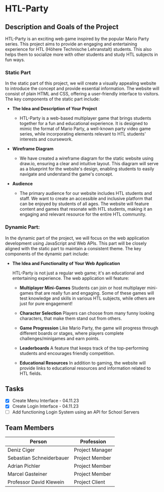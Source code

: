 # HTL-Party

## Description and Goals of the Project

HTL-Party is an exciting web game inspired by the popular Mario Party series. This project aims to provide an engaging and entertaining experience for HTL (Höhere Technische Lehranstalt) students. This also helps them to socialize more with other students and study HTL subjects in fun ways.

### Static Part

In the static part of this project, we will create a visually appealing website to introduce the concept and provide essential information. The website will consist of plain HTML and CSS, offering a user-friendly interface to visitors. The key components of the static part include:

- **The Idea and Description of Your Project**

    -  HTL-Party is a web-based multiplayer game that brings students together for a fun and educational experience. It is designed to mimic the format of Mario Party, a well-known party video game series, while incorporating elements relevant to HTL students' interests and coursework.

- **Wireframe Diagram**

    - We have created a wireframe diagram for the static website using draw.io, ensuring a clear and intuitive layout. This diagram will serve as a blueprint for the website's design, enabling students to easily navigate and understand the game's concept.

- **Audience**

    - The primary audience for our website includes HTL students and staff. We want to create an accessible and inclusive platform that can be enjoyed by students of all ages. The website will feature content and games that resonate with HTL students, making it an engaging and relevant resource for the entire HTL community.

### Dynamic Part:

In the dynamic part of the project, we will focus on the web application development using JavaScript and Web APIs. This part will be closely aligned with the static part to maintain a consistent theme. The key components of the dynamic part include:

- **The Idea and Functionality of Your Web Application**

    HTL-Party is not just a regular web game; it's an educational and entertaining experience. The web application will feature:

    - **Multiplayer Mini-Games** Students can join or host multiplayer mini-games that are really fun and engaging. Some of these games will test knowledge and skills in various HTL subjects, while others are just for pure engagement!

    - **Character Selection** Players can choose from many funny looking characters, that make them stand out from others.

    - **Game Progression** Like Mario Party, the game will progress through different boards or stages, where players complete challenges/minigames and earn points.

    - **Leaderboards** A feature that keeps track of the top-performing students and encourages friendly competition.

    - **Educational Resources** In addition to gaming, the website will provide links to educational resources and information related to HTL fields.

## Tasks

- [X] Create Menu Interface - 04.11.23
- [X] Create Login Interface - 04.11.23
- [ ] Add functioning Login System using an API for School Servers

## Team Members
Person | Profession
|-------------------------|-----------------|
|Deniz Ciger              | Project Manager |
|Sebastian Schneiderbauer | Project Member  |
|Adrian Pichler           | Project Member  |
|Marcel Gasteiner         | Project Member  |
|Professor David Klewein  | Project Client  |